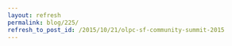 ```yaml
---
layout: refresh
permalink: blog/225/
refresh_to_post_id: /2015/10/21/olpc-sf-community-summit-2015
---
```


